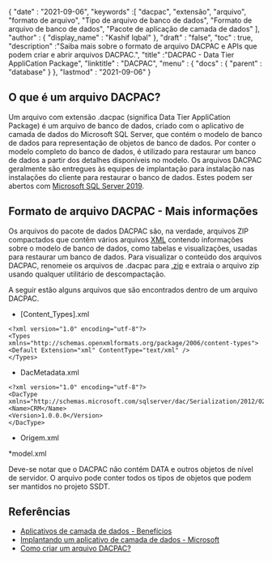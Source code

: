 {
  "date" : "2021-09-06",
  "keywords" :[ "dacpac", "extensão", "arquivo", "formato de arquivo", "Tipo de arquivo de banco de dados", "Formato de arquivo de banco de dados", "Pacote de aplicação de camada de dados" ],
  "author" : {
    "display_name" : "Kashif Iqbal"
},
  "draft" : "false",
  "toc" : true,
  "description" :"Saiba mais sobre o formato de arquivo DACPAC e APIs que podem criar e abrir arquivos DACPAC.",
  "title" :"DACPAC - Data Tier AppliCation Package",
  "linktitle" : "DACPAC",
  "menu" : {
    "docs" : {
      "parent" : "database"
}
},
  "lastmod" : "2021-09-06"
}

## O que é um arquivo DACPAC?

Um arquivo com extensão .dacpac (significa Data Tier AppliCation Package) é um arquivo de banco de dados, criado com o aplicativo de camada de dados do Microsoft SQL Server, que contém o modelo de banco de dados para representação de objetos de banco de dados. Por conter o modelo completo do banco de dados, é utilizado para restaurar um banco de dados a partir dos detalhes disponíveis no modelo. Os arquivos DACPAC geralmente são entregues às equipes de implantação para instalação nas instalações do cliente para restaurar o banco de dados. Estes podem ser abertos com
[Microsoft SQL Server 2019](https://www.microsoft.com/en-us/sql-server/sql-server-2019).

## Formato de arquivo DACPAC - Mais informações

Os arquivos do pacote de dados DACPAC são, na verdade, arquivos ZIP compactados que contêm vários arquivos [XML](/pt/web/xml/) contendo informações sobre o modelo de banco de dados, como tabelas e visualizações, usadas para restaurar um banco de dados. Para visualizar o conteúdo dos arquivos DACPAC, renomeie os arquivos de .dacpac para [.zip](/pt/compression/zip/) e extraia o arquivo zip usando qualquer utilitário de descompactação.

A seguir estão alguns arquivos que são encontrados dentro de um arquivo DACPAC.

* [Content_Types].xml
```
<?xml version="1.0" encoding="utf-8"?>
<Types
xmlns="http://schemas.openxmlformats.org/package/2006/content-types">
<Default Extension="xml" ContentType="text/xml" />
</Types>
```
* DacMetadata.xml

```
<?xml version="1.0" encoding="utf-8"?>
<DacType xmlns="http://schemas.microsoft.com/sqlserver/dac/Serialization/2012/02">
<Name>CRM</Name>
<Version>1.0.0.0</Version>
</DacType>
```
* Origem.xml

*model.xml

Deve-se notar que o DACPAC não contém DATA e outros objetos de nível de servidor. O arquivo pode conter todos os tipos de objetos que podem ser mantidos no projeto SSDT.

## Referências

* [Aplicativos de camada de dados - Benefícios](https://learn.microsoft.com/en-us/sql/relational-databases/data-tier-applications/data-tier-applications)
* [Implantando um aplicativo de camada de dados - Microsoft](https://learn.microsoft.com/en-us/sql/relational-databases/data-tier-applications/deploy-a-data-tier-application)
* [Como criar um arquivo DACPAC?](https://azureplayer.net/2018/10/how-to-create-dacpac-file/)

